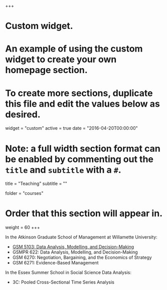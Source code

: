 +++
# Custom widget.
# An example of using the custom widget to create your own homepage section.
# To create more sections, duplicate this file and edit the values below as desired.
widget = "custom"
active = true
date = "2016-04-20T00:00:00"

# Note: a full width section format can be enabled by commenting out the `title` and `subtitle` with a `#`.
title = "Teaching"
subtitle = ""

folder = "courses"

# Order that this section will appear in.
weight = 60
+++

In the Atkinson Graduate School of Management at Willamette University:

- [GSM 5103: Data Analysis, Modelling, and Decision-Making](courses/5103DADM.html)
- GSMPR 622: Data Analysis, Modelling, and Decision-Making
- GSM 6270: Negotiation, Bargaining, and the Economics of Strategy
- GSM 6271: Evidence-Based Management

In the Essex Summer School in Social Science Data Analysis:

- 3C: Pooled Cross-Sectional Time Series Analysis